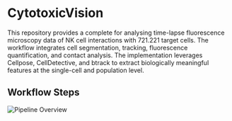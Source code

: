 # CytotoxicVision

This repository provides a complete for analysing time-lapse fluorescence microscopy data of NK cell interactions with 721.221 target cells. The workflow integrates cell segmentation, tracking, fluorescence quantification, and contact analysis. The implementation leverages Cellpose, CellDetective, and btrack to extract biologically meaningful features at the single-cell and population level.

##  Workflow Steps

![Pipeline Overview](./Figure/Cyto_Visual.jpg)



